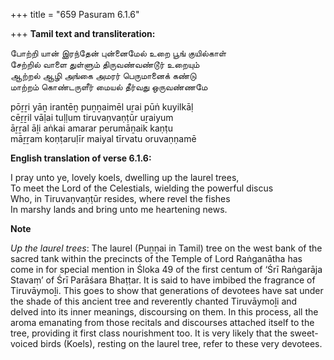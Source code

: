 +++
title = "659 Pasuram 6.1.6"

+++
**Tamil text and transliteration:**

போற்றி யான் இரந்தேன் புன்னைமேல் உறை பூங் குயில்காள்  
சேற்றில் வாளை துள்ளும் திருவண்வண்டூர் உறையும்  
ஆற்றல் ஆழி அங்கை அமரர் பெருமானைக் கண்டு  
மாற்றம் கொண்டருளீர் மையல் தீர்வது ஒருவண்ணமே

pōṟṟi yāṉ irantēṉ puṉṉaimēl uṟai pūṅ kuyilkāḷ  
cēṟṟil vāḷai tuḷḷum tiruvaṇvaṇṭūr uṟaiyum  
āṟṟal āḻi aṅkai amarar perumāṉaik kaṇṭu  
māṟṟam koṇṭaruḷīr maiyal tīrvatu oruvaṇṇamē

**English translation of verse 6.1.6:**

I pray unto ye, lovely koels, dwelling up the laurel trees,  
To meet the Lord of the Celestials, wielding the powerful discus  
Who, in Tiruvaṇvaṇṭūr resides, where revel the fishes  
In marshy lands and bring unto me heartening news.

**Note**

*Up the laurel trees*: The laurel (Puṉṉai in Tamil) tree on the west bank of the sacred tank within the precincts of the Temple of Lord Raṅganātha has come in for special mention in Śloka 49 of the first centum of ‘Śrī Raṅgarāja Stavaṃ’ of Śrī Parāśara Bhaṭṭar. It is said to have imbibed the fragrance of Tiruvāymoḻi. This goes to show that generations of devotees have sat under the shade of this ancient tree and reverently chanted Tiruvāymoḻi and delved into its inner meanings, discoursing on them. In this process, all the aroma emanating from those recitals and discourses attached itself to the tree, providing it first class nourishment too. It is very likely that the sweet-voiced birds (Koels), resting on the laurel tree, refer to these very devotees.


